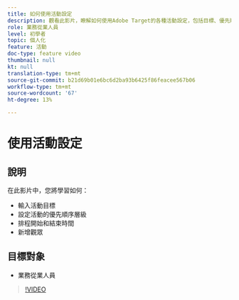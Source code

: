 ```yaml
---
title: 如何使用活動設定
description: 觀看此影片，瞭解如何使用Adobe Target的各種活動設定，包括目標、優先順序等級、開始和結束時間以及觀眾。
role: 業務從業人員
level: 初學者
topic: 個人化
feature: 活動
doc-type: feature video
thumbnail: null
kt: null
translation-type: tm+mt
source-git-commit: b21d69b01e6bc6d2ba93b6425f86feacee567b06
workflow-type: tm+mt
source-wordcount: '67'
ht-degree: 13%

---
```



# 使用活動設定

## 說明

在此影片中，您將學習如何：

* 輸入活動目標
* 設定活動的優先順序層級
* 排程開始和結束時間
* 新增觀眾

## 目標對象

* 業務從業人員

>[!VIDEO](https://video.tv.adobe.com/v/17381/?quality=12)